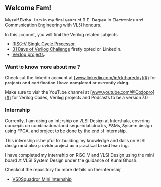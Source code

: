 ## Welcome Fam! 

Myself Ektha. I am in my final years of B.E. Degree in Electronics and Communication Engineering with VLSI honours.

In this account, you will find the Verilog related subjects

- [RISC-V Single Cycle Processor](https://github.com/EkthaReddy/RISC-V-Single-Cycle-Processor).
- [31 Days of Verilog Challenge](https://github.com/EkthaReddy/30-Days-of---Daily-Verilog-Programming-Challenge-) firstly opted on LinkedIn.  
- [Verilog projects](https://github.com/EkthaReddy/Verilog-projects).


### Want to know more about me ? 
Check out the linkedIn account at [www.linkedin.com/in/ekthareddy](#) for projects and certification I have completed or currently doing.

Make sure to visit the YouTube channel at [www.youtube.com/@Codopro](#) for Verilog Codes, Verilog projects and Podcasts to be a version 7.0

### Internship 

Currently, I am doing an intership on VLSI Design at Intershala, covering concepts on combinational and sequential circuits, FSMs, System design using FPGA, and project to be done by the end of internship.

This internship is helpful for building my knowledge and skills on VLSI design and also provide project as a practical based learning.


I have completed my internship on RISC-V and VLSI Design using the mini board at VLSI System Design under the guidance of Kunal Ghosh.

Checkout the repository for more details on the internship 
- [VSDSquadron Mini Internship](https://github.com/EkthaReddy/VSDSquadron-Mini-Internship)

